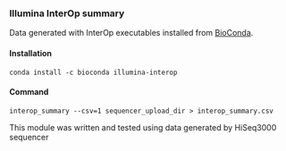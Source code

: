 ### Illumina InterOp summary
Data generated with InterOp executables installed from [BioConda](https://bioconda.github.io).
#### Installation
```
conda install -c bioconda illumina-interop
```

#### Command
```
interop_summary --csv=1 sequencer_upload_dir > interop_summary.csv
```

This module was written and tested using data generated by HiSeq3000 sequencer